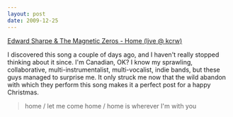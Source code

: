 ```yaml
---
layout: post
date: 2009-12-25
--- 
```


[Edward Sharpe & The Magnetic Zeros - Home (live @ kcrw)](https://www.youtube.com/watch?v=sRA5S59KjwY)

I discovered this song a couple of days ago, and I haven't really stopped thinking about it since. I'm Canadian, OK? I know my sprawling, collaborative, multi-instrumentalist, multi-vocalist, indie bands, but these guys managed to surprise me. It only struck me now that the wild abandon with which they perform this song makes it a perfect post for a happy Christmas.

>home / let me come home / home is wherever I'm with you
